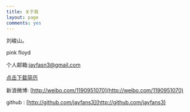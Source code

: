 ```yaml
---
title: 关于我
layout: page
comments: yes
---
```


刘峻山。

pink  floyd


个人邮箱:jayfasn3@gmail.com


[点击下载简历](/images/resume.pdf)     


新浪微博: [http://weibo.com/1190951070](http://weibo.com/1190951070)    
  
github : [http://github.com/jayfans3](http://github.com/jayfans3)      